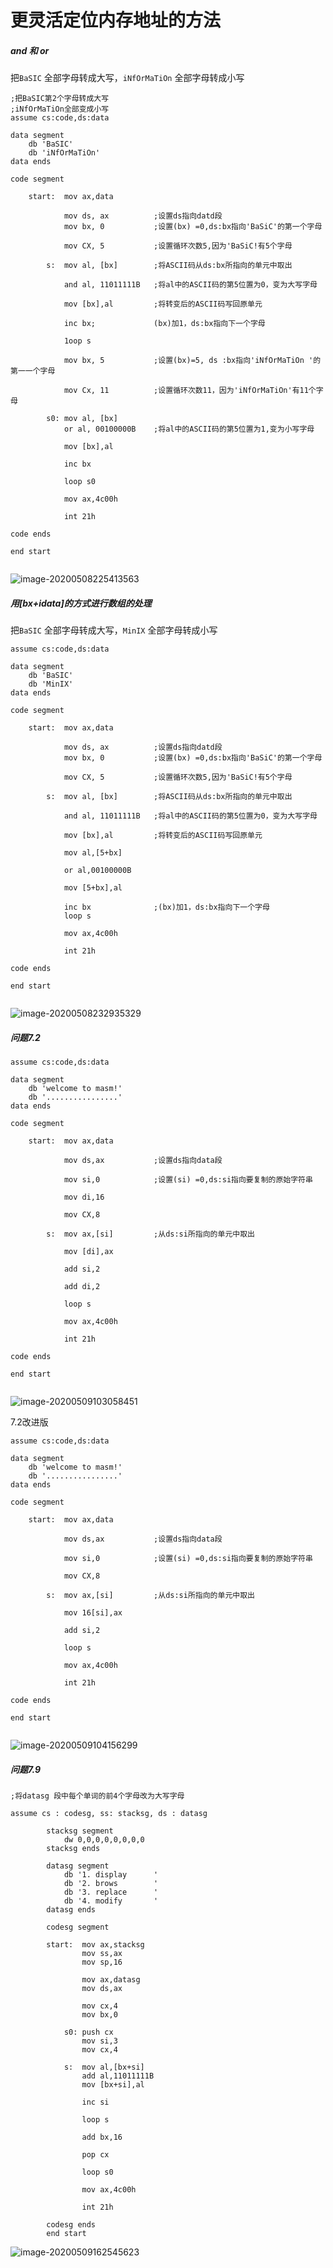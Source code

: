 # 更灵活定位内存地址的方法

##### and 和  or

把`BaSIC` 全部字母转成大写，`iNfOrMaTiOn` 全部字母转成小写

```assembly
;把BaSIC第2个字母转成大写
;iNfOrMaTiOn全部变成小写
assume cs:code,ds:data

data segment
	db 'BaSIC'
	db 'iNfOrMaTiOn'
data ends

code segment

	start:  mov ax,data
	
			mov ds, ax      	;设置ds指向datd段
			mov bx, 0      		;设置(bx) =0,ds:bx指向'BaSiC'的第一个字母
			
			mov CX, 5      		;设置循环次数5,因为'BaSiC!有5个字母
			
		s:  mov al, [bx]   		;将ASCII码从ds:bx所指向的单元中取出
			
			and al, 11011111B  	;将al中的ASCII码的第5位置为0，变为大写字母
			
			mov [bx],al			;将转变后的ASCII码写回原单元
			
			inc bx; 			(bx)加1，ds:bx指向下一个字母
			
			1oop s
			
			mov bx, 5 			;设置(bx)=5, ds :bx指向'iNfOrMaTiOn '的第一一个字母
			
			mov Cx, 11			;设置循环次数11，因为'iNfOrMaTiOn'有11个字母
			
		s0:	mov al, [bx]
			or al, 00100000B  	;将al中的ASCII码的第5位置为1,变为小写字母
			
			mov [bx],al
			
			inc bx
			
			loop s0
			
			mov ax,4c00h
			
			int 21h

code ends

end start
			
```

![image-20200508225413563](C:\Users\poplar\Desktop\assembly-learn\images\image-20200508225413563.png)

##### 用[bx+idata]的方式进行数组的处理

把`BaSIC` 全部字母转成大写，`MinIX` 全部字母转成小写

```assembly
assume cs:code,ds:data

data segment
	db 'BaSIC'
	db 'MinIX'
data ends

code segment

	start:  mov ax,data
	
			mov ds, ax      	;设置ds指向datd段
			mov bx, 0      		;设置(bx) =0,ds:bx指向'BaSiC'的第一个字母
			
			mov CX, 5      		;设置循环次数5,因为'BaSiC!有5个字母
			
		s:  mov al, [bx]   		;将ASCII码从ds:bx所指向的单元中取出
			
			and al, 11011111B  	;将al中的ASCII码的第5位置为0，变为大写字母
			
			mov [bx],al			;将转变后的ASCII码写回原单元
			
			mov al,[5+bx]
			
			or al,00100000B
			
			mov [5+bx],al	
			
			inc bx				;(bx)加1，ds:bx指向下一个字母
			loop s
			
			mov ax,4c00h
			
			int 21h

code ends

end start
			
```

![image-20200508232935329](C:\Users\poplar\Desktop\assembly-learn\images\image-20200508232935329.png)

##### 问题7.2

```assembly
assume cs:code,ds:data

data segment
	db 'welcome to masm!'
	db '................'
data ends

code segment

	start:  mov ax,data
	
			mov ds,ax      		;设置ds指向data段
			
			mov si,0      		;设置(si) =0,ds:si指向要复制的原始字符串
			
			mov di,16
			
			mov CX,8      		
			
		s:  mov ax,[si]  		;从ds:si所指向的单元中取出
		
			mov [di],ax
			
			add si,2 		
			
			add di,2
			
			loop s
			
			mov ax,4c00h
			
			int 21h

code ends

end start
			
```

![image-20200509103058451](C:\Users\poplar\Desktop\assembly-learn\images\image-20200509103058451.png)

7.2改进版

```assembly
assume cs:code,ds:data

data segment
	db 'welcome to masm!'
	db '................'
data ends

code segment

	start:  mov ax,data
	
			mov ds,ax      		;设置ds指向data段
			
			mov si,0      		;设置(si) =0,ds:si指向要复制的原始字符串
			
			mov CX,8      		
			
		s:  mov ax,[si]  		;从ds:si所指向的单元中取出
		
			mov 16[si],ax
			
			add si,2 		
			
			loop s
			
			mov ax,4c00h
			
			int 21h

code ends

end start
			
```

![image-20200509104156299](C:\Users\poplar\Desktop\assembly-learn\images\image-20200509104156299.png)

##### 问题7.9

```assembly
;将datasg 段中每个单词的前4个字母改为大写字母

assume cs : codesg, ss: stacksg, ds : datasg
		
		stacksg segment
			dw 0,0,0,0,0,0,0,0
		stacksg ends
		
		datasg segment
			db '1. display      '
			db '2. brows        '
			db '3. replace      '
			db '4. modify       '
		datasg ends
		
		codesg segment
		
		start:	mov ax,stacksg
				mov ss,ax
				mov sp,16
				
				mov ax,datasg
				mov ds,ax
				
				mov cx,4
				mov bx,0
				
			s0: push cx
				mov si,3
				mov cx,4				
				
			s:	mov al,[bx+si]
				add al,11011111B
				mov [bx+si],al
				
				inc si
				
				loop s
				
				add bx,16
				
				pop cx
				
				loop s0
				
				mov ax,4c00h
			
				int 21h
			
		codesg ends
		end start

```

![image-20200509162545623](C:\Users\poplar\Desktop\assembly-learn\images\image-20200509162545623.png)